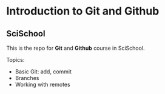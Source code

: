 # Introduction to Git and Github
## SciSchool

This is the repo for **Git** and **Github** course in SciSchool.

Topics:
- Basic Git: add, commit
- Branches
- Working with remotes
